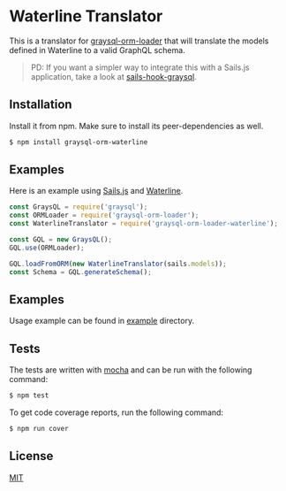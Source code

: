 # Waterline Translator #

This is a translator for [graysql-orm-loader](https://github.com/larsbs/graysql-orm-loader) that will translate
the models defined in Waterline to a valid GraphQL schema.

> PD: If you want a simpler way to integrate this with a Sails.js application, take a look at [sails-hook-graysql](https://github.com/larsbs/sails-hook-graysql).

## Installation ##

Install it from npm. Make sure to install its peer-dependencies as well.

```bash
$ npm install graysql-orm-waterline
```

## Examples ##

Here is an example using [Sails.js](http://sailsjs.org/) and [Waterline](https://github.com/balderdashy/waterline).

```javascript
const GraysQL = require('graysql');
const ORMLoader = require('graysql-orm-loader');
const WaterlineTranslator = require('graysql-orm-loader-waterline');

const GQL = new GraysQL();
GQL.use(ORMLoader);

GQL.loadFromORM(new WaterlineTranslator(sails.models));
const Schema = GQL.generateSchema();
```

## Examples ##

Usage example can be found in [example]() directory.

## Tests ##

The tests are written with [mocha](https://mochajs.org/) and can be run with the following command:

```bash
$ npm test
```

To get code coverage reports, run the following command:

```bash
$ npm run cover
```

## License ##

[MIT]()
